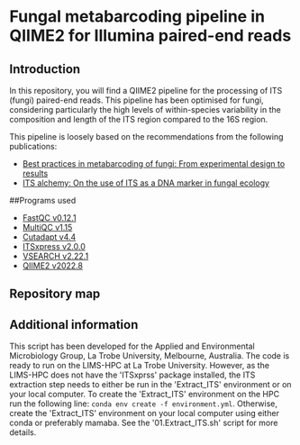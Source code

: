 # Fungal metabarcoding pipeline in QIIME2 for Illumina paired-end reads

## Introduction

In this repository, you will find a QIIME2 pipeline for the processing of ITS (fungi) paired-end reads. This pipeline has been optimised for fungi, considering particularly the high levels of within-species variability in the composition and length of the ITS region compared to the 16S region.

This pipeline is loosely based on the recommendations from the following publications:
 - [Best practices in metabarcoding of fungi: From experimental design to results](https://onlinelibrary.wiley.com/doi/full/10.1111/mec.16460)
 - [ITS alchemy: On the use of ITS as a DNA marker in fungal ecology](https://www.sciencedirect.com/science/article/pii/S175450482300051X)

##Programs used
 - [FastQC v0.12.1](https://github.com/s-andrews/FastQC)
 - [MultiQC v1.15](https://github.com/s-andrews/FastQC)
 - [Cutadapt v4.4](https://cutadapt.readthedocs.io/en/stable/)
 - [ITSxpress v2.0.0](https://github.com/USDA-ARS-GBRU/itsxpress)
 - [VSEARCH v2.22.1](https://github.com/torognes/vsearch)
 - [QIIME2 v2022.8](https://qiime2.org/)

## Repository map

## Additional information

This script has been developed for the Applied and Environmental Microbiology Group, La Trobe University, Melbourne, Australia. The code is ready to run on the LIMS-HPC at La Trobe University. However, as the LIMS-HPC does not have the 'ITSxprss' package installed, the ITS extraction step needs to either be run in the 'Extract_ITS' environment or on your local computer. To create the 'Extract_ITS' environment on the HPC run the following line: `conda env create -f environment.yml`. Otherwise, create the 'Extract_ITS' environment on your local computer using either conda or preferably mamaba. See the '01.Extract_ITS.sh' script for more details.